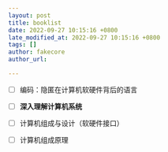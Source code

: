 ```yaml
---
layout: post
title: booklist
date: 2022-09-27 10:15:16 +0800
late_modified_at: 2022-09-27 10:15:16 +0800
tags: []
author: fakecore
author_url: 

---
```


- [ ] 编码：隐匿在计算机软硬件背后的语言
- [ ] **深入理解计算机系统**
- [ ] 计算机组成与设计（软硬件接口）
- [ ] 计算机组成原理



